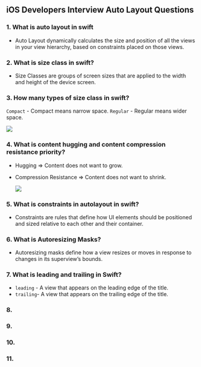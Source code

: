 ## iOS Developers Interview Auto Layout Questions

### 1. What is auto layout in swift
  - Auto Layout dynamically calculates the size and position of all the views in your view hierarchy, based on constraints placed on those views.
    
### 2. What is size class in swift?
  - Size Classes are groups of screen sizes that are applied to the width and height of the device screen.
    
### 3. How many types of size class in swift?
   `Compact` - Compact means narrow space.
   `Regular` - Regular means wider space.

   ![](https://miro.medium.com/v2/resize:fit:1400/format:webp/1*lOlo8WRtw-C37NSyZES5yQ.png)

### 4. What is content hugging and content compression resistance priority?
   - Hugging => Content does not want to grow.
   - Compression Resistance => Content does not want to shrink.
     
     ![](https://miro.medium.com/v2/resize:fit:2000/1*rIGewLhCwKyVkbXuI-ar8g.png)
     
### 5. What is constraints in autolayout in swift?
   - Constraints are rules that define how UI elements should be positioned and sized relative to each other and their container.
     
### 6. What is Autoresizing Masks?
   - Autoresizing masks define how a view resizes or moves in response to changes in its superview’s bounds.
     
### 7. What is leading and trailing in Swift?
  - `leading` - A view that appears on the leading edge of the title.
  - `trailing`- A view that appears on the trailing edge of the title.

### 8.

### 9.

### 10.

### 11.
